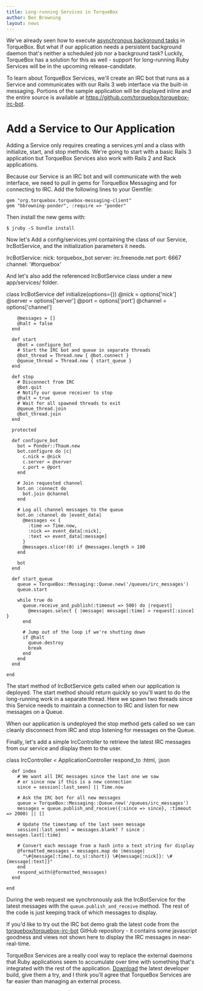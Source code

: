 ```yaml
---
title: Long-running Services in TorqueBox
author: Ben Browning
layout: news
---
```


We've already seen how to execute [asynchronous background
tasks][tasks] in TorqueBox. But what if our application needs a
persistent background daemon that's neither a scheduled job nor a
background task? Luckily, TorqueBox has a solution for this as well -
support for long-running Ruby Services will be in the upcoming
release-candidate.

[tasks]: /news/2011/01/07/clustered-tasks

To learn about TorqueBox Services, we'll create an IRC bot that runs
as a Service and communicates with our Rails 3 web interface via the
built-in messaging. Portions of the sample application will be
displayed inline and the entire source is available at
<https://github.com/torquebox/torquebox-irc-bot>.

# Add a Service to Our Application

Adding a Service only requires creating a services.yml and a class
with initialize, start, and stop methods. We're going to start with a
basic Rails 3 application but TorqueBox Services also work with Rails
2 and Rack applications.

Because our Service is an IRC bot and will communicate with the web
interface, we need to pull in gems for TorqueBox Messaging and for
connecting to IRC. Add the following lines to your Gemfile:

    gem "org.torquebox.torquebox-messaging-client"
    gem "bbrowning-ponder", :require => "ponder"

Then install the new gems with:

    $ jruby -S bundle install

Now let's Add a config/services.yml containing the class of our
Service, IrcBotService, and the initialization parameters it needs.

<script src="https://gist.github.com/800711.js"></script>

<noscript>
    IrcBotService:
      nick: torquebox_bot
      server: irc.freenode.net
      port: 6667
      channel: '#torquebox'
</noscript>

And let's also add the referenced IrcBotService class under a new
app/services/ folder.

<script src="https://gist.github.com/800744.js"></script>

<noscript>
    class IrcBotService
      def initialize(options={})
        @nick = options['nick']
        @server = options['server']
        @port = options['port']
        @channel = options['channel']

        @messages = []
        @halt = false
      end

      def start
        @bot = configure_bot
        # Start the IRC bot and queue in separate threads
        @bot_thread = Thread.new { @bot.connect }
        @queue_thread = Thread.new { start_queue }
      end

      def stop
        # Disconnect from IRC
        @bot.quit
        # Notify our queue receiver to stop
        @halt = true
        # Wait for all spawned threads to exit
        @queue_thread.join
        @bot_thread.join
      end

      protected

      def configure_bot
        bot = Ponder::Thaum.new
        bot.configure do |c|
          c.nick = @nick
          c.server = @server
          c.port = @port
        end

        # Join requested channel
        bot.on :connect do
          bot.join @channel
        end

        # Log all channel messages to the queue
        bot.on :channel do |event_data|
          @messages << {
            :time => Time.now,
            :nick => event_data[:nick],
            :text => event_data[:message]
          }
          @messages.slice!(0) if @messages.length > 100
        end

        bot
      end

      def start_queue
        queue = TorqueBox::Messaging::Queue.new('/queues/irc_messages')
        queue.start

        while true do
          queue.receive_and_publish(:timeout => 500) do |request|
            @messages.select { |message| message[:time] > request[:since] }
          end

          # Jump out of the loop if we're shutting down
          if @halt
            queue.destroy
            break
          end
        end
      end

    end
</noscript>

The start method of IrcBotService gets called when our application is
deployed. The start method should return quickly so you'll want to do
the long-running work in a separate thread. Here we spawn two threads
since this Service needs to maintain a connection to IRC and listen
for new messages on a Queue.

When our application is undeployed the stop method gets called so we
can cleanly disconnect from IRC and stop listening for messages on the
Queue.

Finally, let's add a simple IrcController to retrieve the latest IRC
messages from our service and display them to the user.

<script src="https://gist.github.com/800781.js"></script>

<noscript>
    class IrcController < ApplicationController
      respond_to :html, :json

      def index
        # We want all IRC messages since the last one we saw
        # or since now if this is a new connection
        since = session[:last_seen] || Time.now

        # Ask the IRC bot for all new messages
        queue = TorqueBox::Messaging::Queue.new('/queues/irc_messages')
        messages = queue.publish_and_receive({:since => since}, :timeout => 2000) || []

        # Update the timestamp of the last seen message
        session[:last_seen] = messages.blank? ? since : messages.last[:time]

        # Convert each message from a hash into a text string for display
        @formatted_messages = messages.map do |message|
          "\#{message[:time].to_s(:short)} \#{message[:nick]}: \#{message[:text]}"
        end
        respond_with(@formatted_messages)
      end

    end
</noscript>

During the web request we synchronously ask the IrcBotService for the
latest messages with the `queue.publish_and_receive` method. The rest
of the code is just keeping track of which messages to display.

If you'd like to try out the IRC bot demo grab the latest code from
the [torquebox/torquebox-irc-bot][repo] GitHub repository - it
contains some javascript goodness and views not shown here to display
the IRC messages in near-real-time.

[repo]: https://github.com/torquebox/torquebox-irc-bot

TorqueBox Services are a really cool way to replace the external
daemons that Ruby applications seem to accumulate over time with
something that's integrated with the rest of the
application. [Download] the latest developer build, give them a try,
and I think you'll agree that TorqueBox Services are far easier than
managing an external process.

[download]: /download

